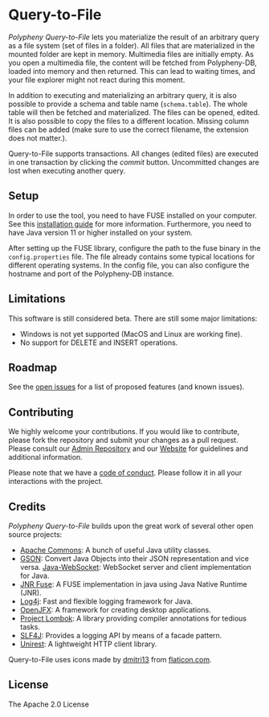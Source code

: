 # Query-to-File

_Polypheny Query-to-File_ lets you materialize the result of an arbitrary query as a file system (set of files in a folder). All files that are materialized in the mounted folder are kept in memory. Multimedia files are initially empty. As you open a multimedia file, the content will be fetched from Polypheny-DB, loaded into memory and then returned. This can lead to waiting times, and your file explorer might not react during this moment.

In addition to executing and materializing an arbitrary query, it is also possible to provide a schema and table name (`schema.table`). The whole table will then be fetched and materialized. The files can be opened, edited. It is also possible to copy the files to a different location. Missing column files can be added (make sure to use the correct filename, the extension does not matter.).

Query-to-File supports transactions. All changes (edited files) are executed in one transaction by clicking the  _commit_ button. Uncommitted changes are lost when executing another query.

## Setup

In order to use the tool, you need to have FUSE installed on your computer. See this [installation guide](https://github.com/SerCeMan/jnr-fuse/blob/master/INSTALLATION.md) for more information. Furthermore, you need to have Java version 11 or higher installed on your system.

After setting up the FUSE library, configure the path to the fuse binary in the `config.properties` file. The file already contains some typical locations for different operating systems. In the config file, you can also configure the hostname and port of the Polypheny-DB instance.

## Limitations

This software is still considered beta. There are still some major limitations:

* Windows is not yet supported (MacOS and Linux are working fine).
* No support for DELETE and INSERT operations.

## Roadmap

See the [open issues](https://github.com/polypheny/Polypheny-DB/labels/A-qtf) for a list of proposed features (and known issues).

## Contributing

We highly welcome your contributions. If you would like to contribute, please fork the repository and submit your changes as a pull request. Please consult our [Admin Repository](https://github.com/polypheny/Admin) and our [Website](https://polypheny.org) for guidelines and additional information.

Please note that we have a [code of conduct](https://github.com/polypheny/Admin/blob/master/CODE_OF_CONDUCT.md). Please follow it in all your interactions with the project.

## Credits

_Polypheny Query-to-File_ builds upon the great work of several other open source projects:

* [Apache Commons](http://commons.apache.org/): A bunch of useful Java utility classes.
* [GSON](https://github.com/google/gson): Convert Java Objects into their JSON representation and vice versa.
  [Java-WebSocket](http://tootallnate.github.io/Java-WebSocket/): WebSocket server and client implementation for Java.
* [JNR Fuse](https://github.com/SerCeMan/jnr-fuse): A FUSE implementation in java using Java Native Runtime (JNR).
* [Log4j](https://logging.apache.org/log4j/2.x/): Fast and flexible logging framework for Java.
* [OpenJFX](https://openjfx.io/): A framework for creating desktop applications.
* [Project Lombok](https://projectlombok.org/): A library providing compiler annotations for tedious tasks.
* [SLF4J](http://www.slf4j.org/): Provides a logging API by means of a facade pattern.
* [Unirest](http://kong.github.io/unirest-java/): A lightweight HTTP client library.

Query-to-File uses icons made by [dmitri13](https://www.flaticon.com/authors/dmitri13) from [flaticon.com](https://www.flaticon.com/).

## License

The Apache 2.0 License